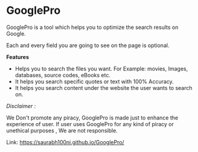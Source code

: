 # GooglePro

GooglePro is a tool which helps you to optimize the search results on Google.

Each and every field you are going to see on the page is optional.

**Features**
* Helps you to search the files you want. For Example: movies, Images, databases, source codes, eBooks etc.
* It helps you search specific quotes or text with 100% Accuracy.
* It helps you search content under the website the user wants to search on.

*Disclaimer :*

We Don't promote any piracy, GooglePro is made just to enhance the experience of user. If user uses GooglePro for any kind of piracy or unethical purposes , We are not responsible.

Link:
https://saurabh100ni.github.io/GooglePro/
